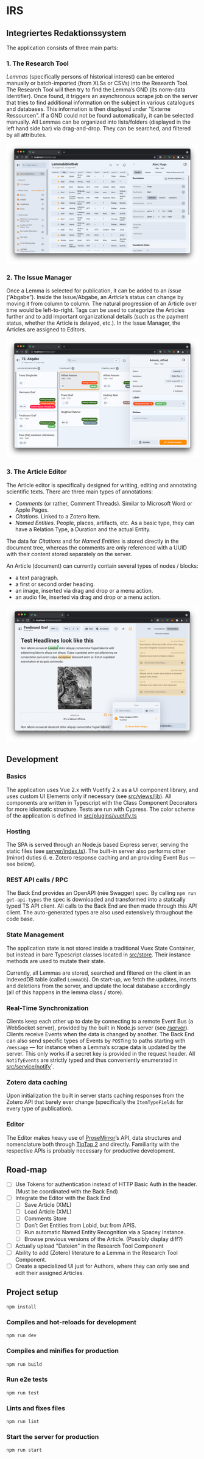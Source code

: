 # IRS

## Integriertes Redaktionssystem

The application consists of three main parts:

### 1. The Research Tool

*Lemmas* (specifically persons of historical interest) can be entered manually or batch-imported (from XLSs or CSVs) into the Research Tool. The Research Tool will then try to find the Lemma’s GND (its norm-data Identifier). Once found, it triggers an asynchronous scrape job on the server that tries to find additional information on the subject in various catalogues and databases. This information is then displayed under "Externe Ressourcen". If a GND could not be found automatically, it can be selected manually. All Lemmas can be organized into lists/folders (displayed in the left hand side bar) via drag-and-drop. They can be searched, and filtered by all attributes.

![research-tool](screenshots/research-tool.png)

### 2. The Issue Manager

Once a Lemma is selected for publication, it can be added to an *Issue* (”Abgabe”). Inside the Issue/Abgabe, an *Article*’s status can change by moving it from column to column. The natural progression of an Article over time would be left-to-right. Tags can be used to categorize the Articles further and to add important organizational details (such as the payment status, whether the Article is delayed, etc.). In the Issue Manager, the Articles are assigned to Editors.

![issue-manager](screenshots/issue-manager.png)

### 3. The Article Editor

The Article editor is specifically designed for writing, editing and annotating scientific texts. There are three main types of annotations:

- *Comments* (or rather, Comment Threads). Similar to Microsoft Word or Apple Pages.
- *Citations*. Linked to a Zotero Item.
- *Named Entities*. People, places, artifacts, etc. As a basic type, they can have a Relation Type, a Duration and the actual Entity.

The data for *Citations* and for *Named Entities* is stored directly in the document tree, whereas the comments are only referenced with a UUID with their content stored separately on the server.

An Article (document) can currently contain several types of nodes / blocks:

- a text paragraph.
- a first or second order heading.
- an image, inserted via drag and drop or a menu action.
- an audio file, inserted via drag and drop or a menu action.

![editor](screenshots/editor.png)

## Development

### Basics

The application uses Vue 2.x with Vuetify 2.x as a UI component library, and uses custom UI Elements only if necessary (see [src/views/lib](src/views/lib)). All components are written in Typescript with the Class Component Decorators for more idiomatic structure. Tests are run with Cypress. The color scheme of the application is defined in [src/plugins/vuetify.ts](src/plugins/vuetify.ts)

### Hosting

The SPA is served through an Node.js based Express server, serving the static files (see [server/index.ts](server/index.ts)). The built-in server also performs other (minor) duties (i. e. Zotero response caching and an providing Event Bus — see below).

### REST API calls / RPC

The Back End provides an OpenAPI (née Swagger) spec. By calling `npm run get-api-types` the spec is downloaded and transformed into a statically typed TS API client. All calls to the Back End are then made through this API client. The auto-generated types are also used extensively throughout the code base.

### State Management

The application state is not stored inside a traditional Vuex State Container, but instead in bare Typescript classes located in [src/store](src/store). Their instance methods are used to mutate their state.

Currently, all Lemmas are stored, searched and filtered on the client in an IndexedDB table (called `LemmaDb`). On start-up, we fetch the updates, inserts and deletions from the server, and update the local database accordingly (all of this happens in the lemma class / store).

### Real-Time Synchronization

Clients keep each other up to date by connecting to a remote Event Bus (a WebSocket server), provided by the built in Node.js server (see [/server](/server/index.ts)). Clients receive Events when the data is changed by another. The Back End can also send specific types of Events by `POST`ing to paths starting with `/message` — for instance when a Lemma’s scrape data is updated by the server. This only works if a secret key is provided in the request header. All `NotifyEvents` are strictly typed and thus conveniently enumerated in [src/service/notify](src/service/notify/notify.ts)`.

### Zotero data caching

Upon initialization the built in server starts caching responses from the Zotero API that barely ever change (specifically the `ItemTypeFields` for every type of publication).

### Editor

The Editor makes heavy use of [ProseMirror](https://prosemirror.net)’s API, data structures and nomenclature both through [TipTap 2](https://tiptap.dev) and directly. Familiarity with the respective APIs is probably necessary for productive development.

## Road-map

- [ ] Use Tokens for authentication instead of HTTP Basic Auth in the header. (Must be coordinated with the Back End)
- [ ] Integrate the Editor with the Back End
  - [ ] Save Article (XML)
  - [ ] Load Article (XML)
  - [ ] Comments Store
  - [ ] Don’t Get Entities from Lobid, but from APIS.
  - [ ] Run automatic Named Entity Recognition via a Spacey Instance.
  - [ ] Browse previous versions of the Article. (Possibly display diff?)
- [ ] Actually upload "Dateien" in the Research Tool Component
- [ ] Ability to add (Zotero) literature to a Lemma in the Research Tool Component.
- [ ] Create a specialized UI just for Authors, where they can only see and edit their assigned Articles.

## Project setup

```
npm install
```

### Compiles and hot-reloads for development

```
npm run dev
```

### Compiles and minifies for production

```
npm run build
```

### Run e2e tests

```
npm run test
```

### Lints and fixes files

```
npm run lint
```

### Start the server for production

```
npm run start
```

